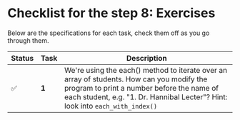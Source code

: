 # Checklist for the step 8: Exercises
Below are the specifications for each task, check them off as you go through them.

| Status | Task | Description |
| --- | --- | --- |
| :white_check_mark: | **1** | We're using the each() method to iterate over an array of students. How can you modify the program to print a number before the name of each student, e.g. "1. Dr. Hannibal Lecter"? Hint: look into `each_with_index()` | 
